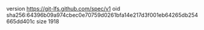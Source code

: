 version https://git-lfs.github.com/spec/v1
oid sha256:64396b09a974cbec0e70759d0261bfa14e217d3f001eb64265db254665dd401c
size 1918
